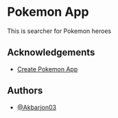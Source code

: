 
# Pokemon App

This is searcher for Pokemon heroes 


## Acknowledgements

 - [Create Pokemon App](https://www.youtube.com/watch?v=YUscGuw9Dyo)


## Authors

- [@Akbarjon03](https://www.github.com/Akbarjon03)

